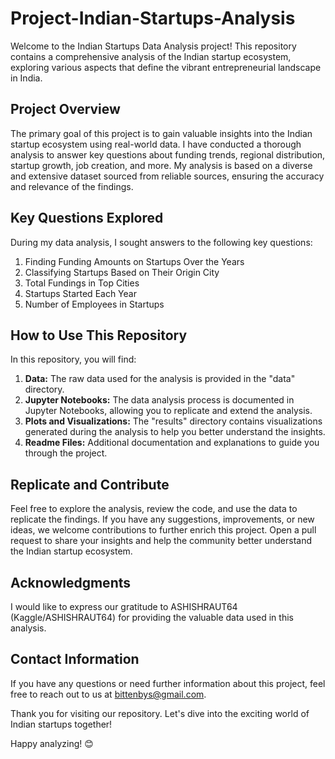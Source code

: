 # Project-Indian-Startups-Analysis

Welcome to the Indian Startups Data Analysis project! This repository contains a comprehensive analysis of the Indian startup ecosystem, exploring various aspects that define the vibrant entrepreneurial landscape in India.

## Project Overview

The primary goal of this project is to gain valuable insights into the Indian startup ecosystem using real-world data. I have conducted a thorough analysis to answer key questions about funding trends, regional distribution, startup growth, job creation, and more. My analysis is based on a diverse and extensive dataset sourced from reliable sources, ensuring the accuracy and relevance of the findings.

## Key Questions Explored

During my data analysis, I sought answers to the following key questions:

1. Finding Funding Amounts on Startups Over the Years
2. Classifying Startups Based on Their Origin City
3. Total Fundings in Top Cities
4. Startups Started Each Year
5. Number of Employees in Startups

## How to Use This Repository

In this repository, you will find:

1. **Data:** The raw data used for the analysis is provided in the "data" directory.
2. **Jupyter Notebooks:** The data analysis process is documented in Jupyter Notebooks, allowing you to replicate and extend the analysis.
3. **Plots and Visualizations:** The "results" directory contains visualizations generated during the analysis to help you better understand the insights.
4. **Readme Files:** Additional documentation and explanations to guide you through the project.

## Replicate and Contribute

Feel free to explore the analysis, review the code, and use the data to replicate the findings. If you have any suggestions, improvements, or new ideas, we welcome contributions to further enrich this project. Open a pull request to share your insights and help the community better understand the Indian startup ecosystem.

## Acknowledgments

I would like to express our gratitude to ASHISHRAUT64 (Kaggle/ASHISHRAUT64) for providing the valuable data used in this analysis.

## Contact Information

If you have any questions or need further information about this project, feel free to reach out to us at bittenbys@gmail.com.

Thank you for visiting our repository. Let's dive into the exciting world of Indian startups together!

Happy analyzing! 😊
